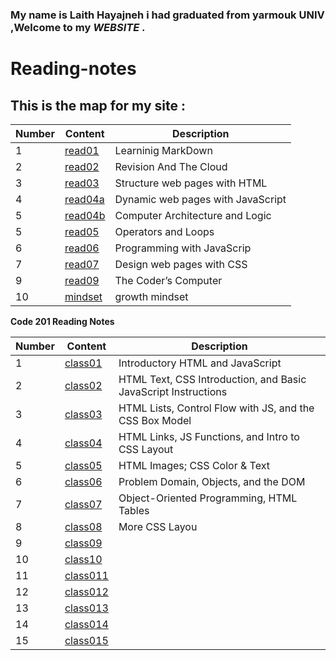 ### My name is Laith Hayajneh i had graduated from yarmouk UNIV ,Welcome to my *WEBSITE* .
# **Reading-notes**




## This is the map for my site :


|Number | Content |Description|
|-------|---------|---------------|
|1|[read01](read01)|Learninig MarkDown|
|2|[read02](read02)|Revision And The Cloud|
|3|[read03](read03)|Structure web pages with HTML|
|4|[read04a](read04a)|Dynamic web pages with JavaScript|
|5|[read04b](read04b)|Computer Architecture and Logic|
|5|[read05](read05)|Operators and Loops|
|6|[read06](read06)|Programming with JavaScrip|
|7|[read07](read07)|Design web pages with CSS|
|9|[read09](read09)|The Coder’s Computer|
|10|[mindset](mindset.md)|growth mindset|

**Code 201 Reading Notes**



|Number | Content |Description|
|-------|---------|-----------|
|1|[class01](201/class-01)|Introductory HTML and JavaScript|
|2|[class02](201/class-02)|HTML Text, CSS Introduction, and Basic JavaScript Instructions|
|3|[class03](201/class-03)|HTML Lists, Control Flow with JS, and the CSS Box Model|
|4|[class04](201/class-04)|HTML Links, JS Functions, and Intro to CSS Layout |
|5|[class05](201/class-05)| HTML Images; CSS Color & Text|
|6|[class06](201/class-06)|Problem Domain, Objects, and the DOM|
|7|[class07](201/class-07)|Object-Oriented Programming, HTML Tables|
|8|[class08](201/class-08)|More CSS Layou|
|9|[class09](201/class-09)|
|10|[class10](201/class-10)|
|11|[class011](201/class-11)|
|12|[class012](201/class-12)|
|13|[class013](201/class-13)|
|14|[class014](201/class-14)|
|15|[class015](201/class-15)|

